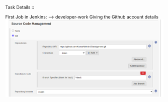 Task Details ::

First Job in Jenkins: 
--> developer-work
Giving the Github account details
![Test Image 4](https://github.com/KumarNithish12/assignment/blob/master/images/task1.png?raw=true)
